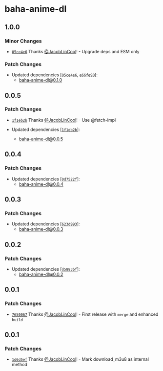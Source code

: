 # baha-anime-dl

## 1.0.0

### Minor Changes

- [`05ce4e6`](https://github.com/JacobLinCool/baha-anime-dl/commit/05ce4e6902eddcefd24526abcdcd871b8d7a7f1f) Thanks [@JacobLinCool](https://github.com/JacobLinCool)! - Upgrade deps and ESM only

### Patch Changes

- Updated dependencies [[`05ce4e6`](https://github.com/JacobLinCool/baha-anime-dl/commit/05ce4e6902eddcefd24526abcdcd871b8d7a7f1f), [`e66fe98`](https://github.com/JacobLinCool/baha-anime-dl/commit/e66fe98790a518655ab9f99e1265f6607a645f46)]:
    - baha-anime-dl@0.1.0

## 0.0.5

### Patch Changes

- [`1f1eb2b`](https://github.com/JacobLinCool/baha-anime-dl/commit/1f1eb2bf01379a2703b869c78add48967927a22e) Thanks [@JacobLinCool](https://github.com/JacobLinCool)! - Use @fetch-impl

- Updated dependencies [[`1f1eb2b`](https://github.com/JacobLinCool/baha-anime-dl/commit/1f1eb2bf01379a2703b869c78add48967927a22e)]:
    - baha-anime-dl@0.0.5

## 0.0.4

### Patch Changes

- Updated dependencies [[`0d7522f`](https://github.com/JacobLinCool/baha-anime-dl/commit/0d7522f8912a34127391fc2d50ce04485c9a3907)]:
    - baha-anime-dl@0.0.4

## 0.0.3

### Patch Changes

- Updated dependencies [[`623d993`](https://github.com/JacobLinCool/baha-anime-dl/commit/623d993532b6ee72ca52a59bb0e3d42a531a4ee2)]:
    - baha-anime-dl@0.0.3

## 0.0.2

### Patch Changes

- Updated dependencies [[`d5883bf`](https://github.com/JacobLinCool/baha-anime-dl/commit/d5883bf1f0f3d6d2004bd028cfb72d9d0ad07cd6)]:
    - baha-anime-dl@0.0.2

## 0.0.1

### Patch Changes

- [`7650067`](https://github.com/JacobLinCool/baha-anime-dl/commit/765006777e52e7ddead7a00473ce6bd7f6f5f4ac) Thanks [@JacobLinCool](https://github.com/JacobLinCool)! - First release with `merge` and enhanced `build`

## 0.0.1

### Patch Changes

- [`1d6d5ef`](https://github.com/JacobLinCool/baha-anime-dl/commit/1d6d5efb46182c75ddfb9537767f8f829810ac2d) Thanks [@JacobLinCool](https://github.com/JacobLinCool)! - Mark download_m3u8 as internal method
